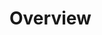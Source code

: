 <link href="https://maxcdn.bootstrapcdn.com/bootstrap/3.3.6/css/bootstrap.min.css" rel="stylesheet" />

# Overview
